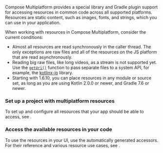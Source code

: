 [//]: # (title: Resources overview)

Compose Multiplatform provides a special library and Gradle plugin support for accessing resources in common code
across all supported platforms.
Resources are static content, such as images, fonts, and strings, which you can use in your application.

When working with resources in Compose Multiplatform, consider the current conditions:

* Almost all resources are read synchronously in the caller thread. The only exceptions are raw files
  and all of the resources on the JS platform that are read asynchronously.
* Reading big raw files, like long videos, as a stream is not supported yet.
  Use the [`getUri()`](compose-resources-usage.md#accessing-resources-from-external-libraries) function to pass separate files to a system API,
  for example, the [kotlinx-io](https://github.com/Kotlin/kotlinx-io) library.
* Starting with 1.6.10, you can place resources in any module or source set,
  as long as you are using Kotlin 2.0.0 or newer, and Gradle 7.6 or newer.

### Set up a project with multiplatform resources

To set up and configure all resources that your app should be able to access, see [](compose-resources-setup.md).

### Access the available resources in your code

To use the resources in your UI, use the automatically generated accessors.
For their reference and various resource use cases, see [](compose-resources-usage.md).
